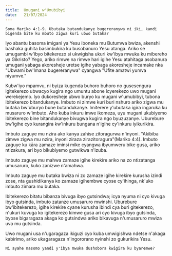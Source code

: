 ```yaml
---
title:  Umugani w'Umubibyi
date:   21/07/2024
---
```


`Soma Mariko 4:1-9. Ubutaka butandukanye bugereranywa ni iki, kandi bigenda bite ku mbuto zigwa kuri ubwo butaka?`

Iyo abantu basoma imigani ya Yesu iboneka mu Butumwa bwiza, akenshi bashaka guhita basimbukira ku busobanuro Yesu atanga. Ariko se umugambi w'ibyo bitekerezo si ukwigisha ukuri kw'ibya mwuka ku mibereho ya Gikristo? Yego, ariko rimwe na rimwe hari igihe Yesu atahitaga asobanura umugani yabaga akoresheje uretse igihe yabaga akoresheje incamake nka "Ubwami bw'Imana bugereranywa" cyangwa "Ufite amatwi yumva niyumve."

Kubw'iyo mpamvu, ni byiza kugenda buhoro buhoro no gusesengura igitekerezo ubwacyo kugira ngo umuntu abone icyerekezo uwo mugani werekejemo. Iyo dukoresheje ubwo buryo ku mugani w'umubibyi, tubona ibitekerezo bitandukanye. Imbuto ni zimwe kuri buri nshuro ariko zigwa mu butaka bw'uburyo bune butandukanye. Imiterere y'ubutaka igira ingaruka ku musaruro w'imbuto. Aho kuba inkuru imwe ikomeza, uyu mugani ukubiyemo ibitekerezo bine bitandukanye bivugwa kugira ngo byuzuzanye. Uburebure bw'igihe cyo kurangira kw'inkuru bungana n'igihe cy'inkuru iyikurikira.

Imbuto zaguye mu nzira ako kanya zahise zitoragurwa n'inyoni. "Akibiba zimwe zigwa mu nzira, inyoni ziraza zirazitoragura"(Mariko 4:4).
Imbuto zaguye ku kāra zamaze iminsi mike cyangwa ibyumweru bike gusa, ariko ntizakura, ari byo bikubiyemo gutwikwa n'izuba.

Imbuto zaguye mu mahwa zamaze igihe kirekire ariko na zo ntizatanga umusaruro, kuko zanizwe n'amahwa.

Imbuto zaguye mu butaka bwiza ni zo zamaze igihe kirekire kurusha izindi zose, nta gushidikanya ko zamaze igihembwe cyose cy'ihinga, nk'uko imbuto zimara mu butaka.

Ibitekerezo bitatu bibanza bivuga ibyo gutsindwa; icya nyuma ni cyo kivuga ibyo gutsinda, imbuto zatanze umusaruro mwinshi. Uburebure bw'ibitekerezo, igihe kirekire cyane kurusha ibindi cya buri gitekerezo, n'ukuri kuvuga ko igitekerezo kimwe gusa ari cyo kivuga ibyo gutsinda, byose bigaragaza akaga ko gutsindwa ariko bikavuga n'umusaruro mwiza uva mu gutsinda.

Uwo mugani usa n'ugaragaza ikiguzi cyo kuba umwigishwa ndetse n'akaga kabirimo, ariko ukagaragaza n'ingororano nyinshi zo gukurikira Yesu.

`Ni ayahe masomo yandi y'ibya mwuka dushobora kwigira ku byaremwe?`